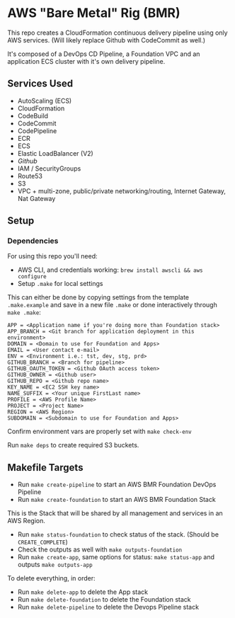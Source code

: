 # AWS "Bare Metal" Rig  (BMR)

This repo creates a CloudFormation continuous delivery pipeline using only
AWS services. (Will likely replace Github with CodeCommit as well.)

It's composed of a DevOps CD Pipeline, a Foundation VPC and an application ECS
cluster with it's own delivery pipeline.


## Services Used

 * AutoScaling (ECS)
 * CloudFormation
 * CodeBuild
 * CodeCommit
 * CodePipeline
 * ECR
 * ECS
 * Elastic LoadBalancer (V2)
 * _Github_
 * IAM / SecurityGroups
 * Route53
 * S3
 * VPC + multi-zone, public/private networking/routing, Internet Gateway, Nat Gateway


## Setup

### Dependencies

For using this repo you'll need:

 * AWS CLI, and credentials working: `brew install awscli && aws configure`
 * Setup `.make` for local settings

This can either be done by copying settings from the template `.make.example`
and save in a new file `.make` or done interactively through `make .make`:

```
APP = <Application name if you're doing more than Foundation stack>
APP_BRANCH = <Git branch for application deployment in this environment>
DOMAIN = <Domain to use for Foundation and Apps>
EMAIL = <User contact e-mail>
ENV = <Environment i.e.: tst, dev, stg, prd>
GITHUB_BRANCH = <Branch for pipeline>
GITHUB_OAUTH_TOKEN = <Github OAuth access token>
GITHUB_OWNER = <Github user>
GITHUB_REPO = <Github repo name>
KEY_NAME = <EC2 SSH key name>
NAME_SUFFIX = <Your unique FirstLast name>
PROFILE = <AWS Profile Name>
PROJECT = <Project Name>
REGION = <AWS Region>
SUBDOMAIN = <Subdomain to use for Foundation and Apps>
```

Confirm environment vars are properly set with `make check-env`

Run `make deps` to create required S3 buckets.

## Makefile Targets

  * Run `make create-pipeline` to start an AWS BMR Foundation DevOps Pipeline
  * Run `make create-foundation` to start an AWS BMR Foundation Stack

This is the Stack that will be shared by all management and services in an AWS Region.

  * Run `make status-foundation` to check status of the stack. (Should be `CREATE_COMPLETE`)
  * Check the outputs as well with `make outputs-foundation`
  * Run `make create-app`, same options for status: `make status-app` and outputs `make outputs-app`

To delete everything, in order:

  * Run `make delete-app` to delete the App stack
  * Run `make delete-foundation` to delete the Foundation stack
  * Run `make delete-pipeline` to delete the Devops Pipeline stack

